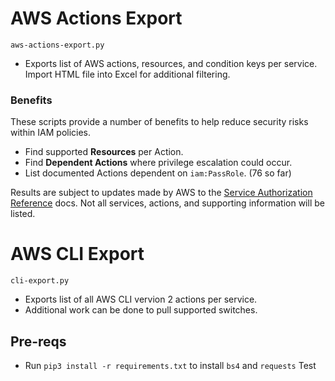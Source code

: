 # AWS Actions Export

`aws-actions-export.py` 
- Exports list of AWS actions, resources, and condition keys per service. Import HTML file into Excel for additional filtering.

### Benefits 

These scripts provide a number of benefits to help reduce security risks within IAM policies.

 - Find supported **Resources** per Action.
 - Find **Dependent Actions** where privilege escalation could occur.
 - List documented Actions dependent on `iam:PassRole`. (76 so far)

Results are subject to updates made by AWS to the [Service Authorization Reference](https://docs.aws.amazon.com/service-authorization/latest/reference/reference_policies_actions-resources-contextkeys.html) docs. Not all services, actions, and supporting information will be listed. 


# AWS CLI Export

`cli-export.py` 
 - Exports list of all AWS CLI vervion 2 actions per service. 
 - Additional work can be done to pull supported switches.

 
## Pre-reqs

- Run `pip3 install -r requirements.txt` to install `bs4` and `requests`
Test
